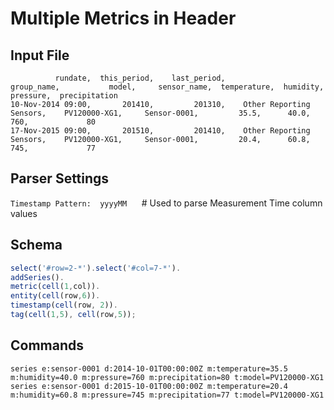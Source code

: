 # Multiple Metrics in Header

## Input File

```csv
          rundate,  this_period,    last_period,                 group_name,           model,     sensor_name,  temperature,  humidity,    pressure,  precipitation
10-Nov-2014 09:00,       201410,         201310,    Other Reporting Sensors,    PV120000-XG1,     Sensor-0001,         35.5,      40.0,         760,             80
17-Nov-2015 09:00,       201510,         201410,    Other Reporting Sensors,    PV120000-XG1,     Sensor-0001,         20.4,      60.8,         745,             77
```

## Parser Settings

`Timestamp Pattern:  yyyyMM`      # Used to parse Measurement Time column values

## Schema

```javascript
select('#row=2-*').select('#col=7-*').
addSeries().
metric(cell(1,col)).
entity(cell(row,6)).
timestamp(cell(row, 2)).
tag(cell(1,5), cell(row,5));
```

## Commands

```ls
series e:sensor-0001 d:2014-10-01T00:00:00Z m:temperature=35.5 m:humidity=40.0 m:pressure=760 m:precipitation=80 t:model=PV120000-XG1
series e:sensor-0001 d:2015-10-01T00:00:00Z m:temperature=20.4 m:humidity=60.8 m:pressure=745 m:precipitation=77 t:model=PV120000-XG1
```